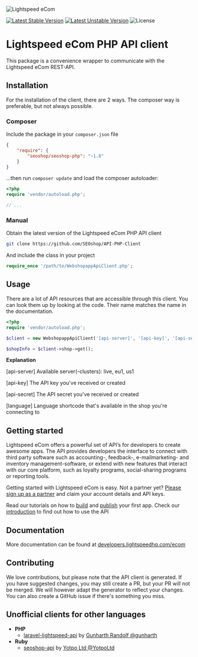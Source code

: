 ![Lightspeed eCom](http://developers.seoshop.com/assets/gfx/logo.png)

[![Latest Stable Version](http://img.shields.io/packagist/v/seoshop/seoshop-php.svg)](https://packagist.org/packages/seoshop/seoshop-php)
[![Latest Unstable Version](http://img.shields.io/packagist/vpre/seoshop/seoshop-php.svg)](https://packagist.org/packages/seoshop/seoshop-php)
![License](http://img.shields.io/badge/license-MIT-green.svg)

# Lightspeed eCom PHP API client
This package is a convenience wrapper to communicate with the Lightspeed eCom REST-API.

## Installation
For the installation of the client, there are 2 ways. The composer way is preferable, but not always possible.

### Composer
Include the package in your `composer.json` file
``` json
{
    "require": {
        "seoshop/seoshop-php": "~1.8"
    }
}
```

...then run `composer update` and load the composer autoloader:

``` php
<?php
require 'vendor/autoload.php';

// ...
```

### Manual
Obtain the latest version of the Lightspeed eCom PHP API client
``` bash
git clone https://github.com/SEOshop/API-PHP-Client
```

And include the class in your project
``` php
require_once '/path/to/WebshopappApiClient.php';
```

## Usage
There are a lot of API resources that are accessible through this client. You can look them up by looking at the code. Their name matches the name in the documentation.

``` php
<?php
require 'vendor/autoload.php';

$client = new WebshopappApiClient('[api-server]', '[api-key]', '[api-secret]', '[language]');

$shopInfo = $client->shop->get();
```

__Explanation__

[api-server]
Available server(-clusters): live, eu1, us1

[api-key]
The API key you've received or created

[api-secret]
The API secret you've received or created

[language]
Language shortcode that's available in the shop you're connecting to

## Getting started
Lightspeed eCom offers a powerful set of API’s for developers to create awesome apps. The API provides developers the interface to connect with third party software such as accounting-, feedback-, e-mailmarketing- and inventory management-software, or extend with new features that interact with our core platform, such as loyalty programs, social-sharing programs or reporting tools.

Getting started with Lightspeed eCom is easy. Not a partner yet? [Please sign up as a partner](https://www.lightspeedhq.com/partners/) and claim your account details and API keys.

Read our tutorials on how to [build](http://developers.lightspeedhq.com/ecom/tutorials/build-an-app/) and [publish](http://developers.lightspeedhq.com/ecom/tutorials/publish-an-app/) your first app. Check our [introduction](http://developers.lightspeedhq.com/ecom/introduction/introduction/) to find out how to use the API

## Documentation
More documentation can be found at [developers.lightspeedhq.com/ecom](http://developers.lightspeedhq.com/ecom)

## Contributing
We love contributions, but please note that the API client is generated. If you have suggested changes, you may still create a PR, but your PR will not be merged. We will however adapt the generator to reflect your changes. You can also create a GitHub issue if there's something you miss.

## Unofficial clients for other languages
- **PHP**
    - [laravel-lightspeed-api](https://github.com/gunharth/laravel-lightspeed-api) by [Gunharth Randolf @gunharth](https://github.com/gunharth)
- **Ruby** 
    - [seoshop-api](https://github.com/YotpoLtd/seoshop-api) by [Yotpo Ltd @YotpoLtd](https://github.com/YotpoLtd)
